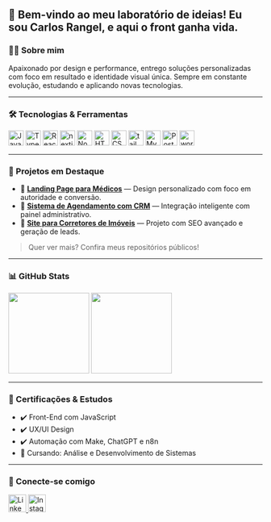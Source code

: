 <h2 align="left">🚀 Bem-vindo ao meu laboratório de ideias! Eu sou Carlos Rangel, e aqui o front ganha vida.</h2>


### 👨‍💻 Sobre mim

Apaixonado por design e performance, entrego soluções personalizadas com foco em resultado e identidade visual única.
Sempre em constante evolução, estudando e aplicando novas tecnologias.

---

### 🛠️ Tecnologias & Ferramentas

<div align="left">
  <img src="https://cdn.jsdelivr.net/gh/devicons/devicon/icons/javascript/javascript-original.svg" height="30" alt="JavaScript"/>
  <img src="https://cdn.jsdelivr.net/gh/devicons/devicon/icons/typescript/typescript-original.svg" height="30" alt="TypeScript"/>
  <img src="https://cdn.jsdelivr.net/gh/devicons/devicon/icons/react/react-original.svg" height="30" alt="React"/>
  <img src="https://cdn.jsdelivr.net/gh/devicons/devicon/icons/nextjs/nextjs-original.svg" height="30" alt="nextjs logo"  />
  <img src="https://cdn.jsdelivr.net/gh/devicons/devicon/icons/nodejs/nodejs-original.svg" height="30" alt="Node.js"/>
  <img src="https://cdn.jsdelivr.net/gh/devicons/devicon/icons/html5/html5-original.svg" height="30" alt="HTML5"/>
  <img src="https://cdn.jsdelivr.net/gh/devicons/devicon/icons/css3/css3-original.svg" height="30" alt="CSS3"/>
  <img src="https://cdn.jsdelivr.net/gh/devicons/devicon/icons/tailwindcss/tailwindcss-original-wordmark.svg" height="30" alt="tailwindcss logo"  />
    <img src="https://cdn.jsdelivr.net/gh/devicons/devicon/icons/mysql/mysql-original.svg" height="30" alt="MySQL"/>
  <img src="https://cdn.jsdelivr.net/gh/devicons/devicon/icons/postgresql/postgresql-original.svg" height="30" alt="PostgreSQL"/>
 <img src="https://cdn.jsdelivr.net/gh/devicons/devicon/icons/wordpress/wordpress-original.svg" height="30" alt="wordpress logo"  />
</div>

---

### 🌟 Projetos em Destaque

- 🔗 [**Landing Page para Médicos**](https://seusite.com/medicos) — Design personalizado com foco em autoridade e conversão.
- 🔗 [**Sistema de Agendamento com CRM**](https://seusite.com/agendamentos) — Integração inteligente com painel administrativo.
- 🔗 [**Site para Corretores de Imóveis**](https://seusite.com/corretores) — Projeto com SEO avançado e geração de leads.

> Quer ver mais? Confira meus repositórios públicos!

---

### 📊 GitHub Stats

<div align="left">
  <img src="https://github-readme-stats.vercel.app/api?username=CarlosRangel-Dev&show_icons=true&theme=tokyonight" height="160" />
  <img src="https://github-readme-stats.vercel.app/api/top-langs/?username=CarlosRangel-Dev&layout=compact&theme=tokyonight" height="160"/>
</div>

---

### 🧠 Certificações & Estudos

- ✔️ Front-End com JavaScript
- ✔️ UX/UI Design
- ✔️ Automação com Make, ChatGPT e n8n  
- 🧪 Cursando: Análise e Desenvolvimento de Sistemas

---

### 📱 Conecte-se comigo

<div align="left">
  <a href="https://www.linkedin.com/in/eu-carlosrangel/" target="_blank">
    <img src="https://img.shields.io/static/v1?message=LinkedIn&logo=linkedin&label=&color=0077B5&logoColor=white&labelColor=&style=for-the-badge" height="35" alt="LinkedIn"/>
  </a>
  <a href="https://www.instagram.com/carlosrangel.programador/" target="_blank">
    <img src="https://img.shields.io/static/v1?message=Instagram&logo=instagram&label=&color=E4405F&logoColor=white&labelColor=&style=for-the-badge" height="35" alt="Instagram"/>
  </a>
</div>
